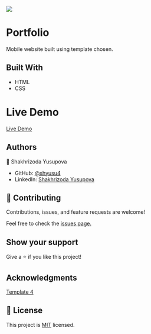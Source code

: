 ![](https://img.shields.io/badge/Microverse-blueviolet)
# Portfolio

Mobile website built using template chosen.

## Built With

- HTML
- CSS

# Live Demo
[Live Demo](https://shyusu4.github.io/Portfolio/)

## Authors

👤 Shakhrizoda Yusupova

- GitHub: [@shyusu4](https://github.com/shyusu4)
- LinkedIn: [Shakhrizoda Yusupova](https://www.linkedin.com/in/shakhrizoda-yusupova-789253229/?originalSubdomain=uz)

## 🤝 Contributing
Contributions, issues, and feature requests are welcome!

Feel free to check the [issues page.](https://github.com/shyusu4/Hello-Microverse/issues)

## Show your support
Give a ⭐️ if you like this project!

## Acknowledgments

[Template 4](https://www.figma.com/file/l7SqJ3ZfkAKih9sFxvWSR4/Microverse-Student-Project-1?node-id=23%3A10)

## 📝 License

This project is [MIT](https://github.com/shyusu4/Portfolio/blob/created-header/MIT.md) licensed.
